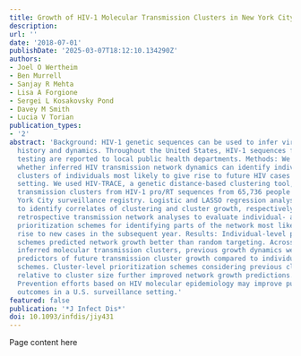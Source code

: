 ```yaml
---
title: Growth of HIV-1 Molecular Transmission Clusters in New York City
description:
url: ''
date: '2018-07-01'
publishDate: '2025-03-07T18:12:10.134290Z'
authors:
- Joel O Wertheim
- Ben Murrell
- Sanjay R Mehta
- Lisa A Forgione
- Sergei L Kosakovsky Pond
- Davey M Smith
- Lucia V Torian
publication_types:
- '2'
abstract: 'Background: HIV-1 genetic sequences can be used to infer viral transmission
  history and dynamics. Throughout the United States, HIV-1 sequences from drug resistance
  testing are reported to local public health departments. Methods: We investigated
  whether inferred HIV transmission network dynamics can identify individuals and
  clusters of individuals most likely to give rise to future HIV cases in a surveillance
  setting. We used HIV-TRACE, a genetic distance-based clustering tool, to infer molecular
  transmission clusters from HIV-1 pro/RT sequences from 65,736 people in the New
  York City surveillance registry. Logistic and LASSO regression analyses were used
  to identify correlates of clustering and cluster growth, respectively. We performed
  retrospective transmission network analyses to evaluate individual- and cluster-level
  prioritization schemes for identifying parts of the network most likely to give
  rise to new cases in the subsequent year. Results: Individual-level prioritization
  schemes predicted network growth better than random targeting. Across the 3,600
  inferred molecular transmission clusters, previous growth dynamics were superior
  predictors of future transmission cluster growth compared to individual-level prediction
  schemes. Cluster-level prioritization schemes considering previous cluster growth
  relative to cluster size further improved network growth predictions. Conclusions:
  Prevention efforts based on HIV molecular epidemiology may improve public health
  outcomes in a U.S. surveillance setting.'
featured: false
publication: '*J Infect Dis*'
doi: 10.1093/infdis/jiy431
---
```


Page content here